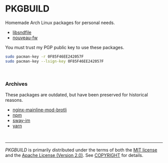 PKGBUILD
========
Homemade Arch Linux packages for personal needs.

- [libsndfile](libsndfile)
- [nouveau-fw](nouveau-fw)

You must trust my PGP public key to use these packages.

```bash
sudo pacman-key -r 0F85F46EE242057F
sudo pacman-key --lsign-key 0F85F46EE242057F
```

&nbsp;

### Archives
These packages are outdated, but have been preserved for historical reasons.

- [nginx-mainline-mod-brotli](nginx-mainline-mod-brotli)
- [npm](npm)
- [sway-im](sway-im)
- [yarn](yarn)

&nbsp;

--------
*PKGBUILD* is primarily distributed under the terms of both the [MIT license]
and the [Apache License (Version 2.0)]. See [COPYRIGHT] for details.

[`makepkg`]: https://www.archlinux.org/pacman/makepkg.8.html
[MIT license]: LICENSE-MIT
[Apache License (Version 2.0)]: LICENSE-APACHE
[COPYRIGHT]: COPYRIGHT
